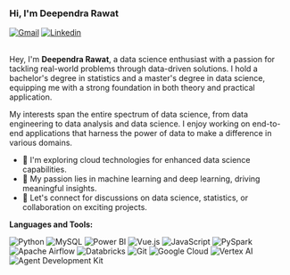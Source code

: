 ### Hi, I'm Deependra Rawat 

[![Gmail](https://img.shields.io/badge/Gmail-BB001B?style=for-the-badge&logo=gmail&logoColor=white)](mailto:deependra.rawat@atgeirsolutions.com)
[![Linkedin](https://img.shields.io/badge/LinkedIn-0e76a8?style=for-the-badge&logo=linkedin&logoColor=white)](https://www.linkedin.com/in/deependra-rawat/)
<br />
<br />

Hey, I'm **Deependra Rawat**, a data science enthusiast with a passion for tackling real-world problems through data-driven solutions. I hold a bachelor's degree in statistics and a master's degree in data science, equipping me with a strong foundation in both theory and practical application.

My interests span the entire spectrum of data science, from data engineering to data analysis and data science. I enjoy working on end-to-end applications that harness the power of data to make a difference in various domains.


- 🚀 I'm exploring cloud technologies for enhanced data science capabilities.
- 🧠 My passion lies in machine learning and deep learning, driving meaningful insights.
- 💬 Let's connect for discussions on data science, statistics, or collaboration on exciting projects.


**Languages and Tools:**  
<p>
<img alt="Python" src="https://img.shields.io/badge/Python-3776AB?style=for-the-badge&logo=python&logoColor=white"/>
<img alt="MySQL" src="https://img.shields.io/badge/MySQL-4479A1?style=for-the-badge&logo=mysql&logoColor=white"/>
<img alt="Power BI" src="https://img.shields.io/badge/Power%20BI-F2C811?style=for-the-badge&logo=powerbi&logoColor=black"/>
<img alt="Vue.js" src="https://img.shields.io/badge/Vue.js-4FC08D?style=for-the-badge&logo=vue.js&logoColor=white"/>
<img alt="JavaScript" src="https://img.shields.io/badge/JavaScript-F7DF1E?style=for-the-badge&logo=javascript&logoColor=black"/>
<img alt="PySpark" src="https://img.shields.io/badge/PySpark-8CC84B?style=for-the-badge&logo=apache-spark&logoColor=white"/>
<img alt="Apache Airflow" src="https://img.shields.io/badge/Apache%20Airflow-007A88?style=for-the-badge&logo=apache-airflow&logoColor=white"/>
<img alt="Databricks" src="https://img.shields.io/badge/Databricks-FF5548?style=for-the-badge&logo=databricks&logoColor=white"/>
<img alt = "Git" src="https://img.shields.io/badge/git-black?style=for-the-badge&logo=git&logoColor=white">
<img alt="Google Cloud" src="https://img.shields.io/badge/Google%20Cloud-4285F4?style=for-the-badge&logo=google-cloud&logoColor=white"/>
<img alt="Vertex AI" src="https://img.shields.io/badge/Vertex%20AI-1A73E8?style=for-the-badge&logo=google&logoColor=white"/>
<img alt="Agent Development Kit" src="https://img.shields.io/badge/Agent%20Development%20Kit-FF5548?style=for-the-badge&logo=google&logoColor=red"/>
</p>


